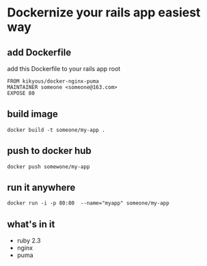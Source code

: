 # Dockernize your rails app easiest way
## add Dockerfile

add this Dockerfile to your rails app root

```
FROM kikyous/docker-nginx-puma
MAINTAINER someone <someone@163.com>
EXPOSE 80
```

## build image

`docker build -t someone/my-app .`

## push to docker hub

`docker push somewone/my-app`

## run it anywhere
`docker run -i -p 80:80  --name="myapp" someone/my-app`

## what's in it
- ruby 2.3
- nginx
- puma
